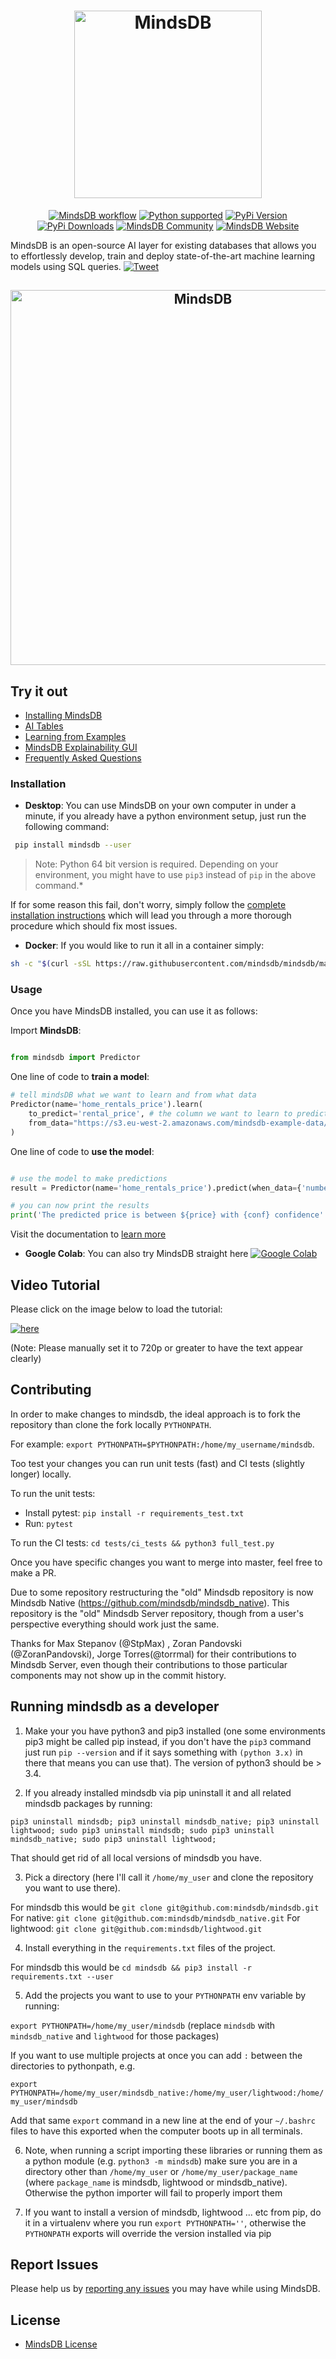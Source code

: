 <h1 align="center">
	<img width="300" src="https://github.com/mindsdb/mindsdb_native/blob/stable/assets/MindsDBColorPurp@3x.png?raw=true" alt="MindsDB">
	<br>

</h1>
<p align="center">
	<a href="https://github.com/mindsdb/mindsdb/actions"><img src="https://github.com/mindsdb/mindsdb/workflows/MindsDB%20workflow/badge.svg" alt="MindsDB workflow"></a>
  <a href="https://www.python.org/downloads/"><img src="https://img.shields.io/badge/python-3.6%20|%203.7|%203.8-brightgreen.svg" alt="Python supported"></a>
   <a href="https://pypi.org/project/MindsDB/"><img src="https://badge.fury.io/py/MindsDB.svg" alt="PyPi Version"></a>
  <a href="https://pypi.org/project/MindsDB/"><img src="https://img.shields.io/pypi/dm/mindsdb" alt="PyPi Downloads"></a>
  <a href="https://community.mindsdb.com/"><img src="https://img.shields.io/discourse/posts?server=https%3A%2F%2Fcommunity.mindsdb.com%2F" alt="MindsDB Community"></a>
  <a href="https://www.mindsdb.com/"><img src="https://img.shields.io/website?url=https%3A%2F%2Fwww.mindsdb.com%2F" alt="MindsDB Website"></a>	
</p>

MindsDB is an open-source AI layer for existing databases that allows you to effortlessly develop, train and deploy state-of-the-art machine learning models using SQL queries. [![Tweet](https://img.shields.io/twitter/url/http/shields.io.svg?style=social)](https://twitter.com/intent/tweet?text=Machine%20Learning%20in%20one%20line%20of%20code%21&url=https://www.mindsdb.com&via=mindsdb&hashtags=ai,ml,machine_learning,neural_networks)

<h2 align="center">
  <img width="600" src="https://github.com/mindsdb/mindsdb_native/blob/stable/assets/MindsDBTerminal.png?raw=true" alt="MindsDB">	
</h2>


## Try it out

* [Installing MindsDB](https://docs.mindsdb.com/Installing/)
* [AI Tables](https://docs.mindsdb.com/databases/)
* [Learning from Examples](https://docs.mindsdb.com/tutorials/BasicExample/)
* [MindsDB Explainability GUI](http://mindsdb.com/product)
* [Frequently Asked Questions](https://docs.mindsdb.com/FAQ/)

### Installation


* **Desktop**: You can use MindsDB on your own computer in under a minute, if you already have a python environment setup, just run the following command:

```bash
 pip install mindsdb --user
```

>Note: Python 64 bit version is required. Depending on your environment, you might have to use `pip3` instead of `pip` in the above command.*

  If for some reason this fail, don't worry, simply follow the [complete installation instructions](https://docs.mindsdb.com/Installing/) which will lead you through a more thorough procedure which should fix most issues.

* **Docker**: If you would like to run it all in a container simply:  

```bash
sh -c "$(curl -sSL https://raw.githubusercontent.com/mindsdb/mindsdb/master/distributions/docker/build-docker.sh)"
```


### Usage

Once you have MindsDB installed, you can use it as follows:

Import **MindsDB**:

```python

from mindsdb import Predictor

```

One line of code to **train a model**:

```python
# tell mindsDB what we want to learn and from what data
Predictor(name='home_rentals_price').learn(
    to_predict='rental_price', # the column we want to learn to predict given all the data in the file
    from_data="https://s3.eu-west-2.amazonaws.com/mindsdb-example-data/home_rentals.csv" # the path to the file where we can learn from, (note: can be url)
)

```


One line of code to **use the model**:

```python

# use the model to make predictions
result = Predictor(name='home_rentals_price').predict(when_data={'number_of_rooms': 2, 'initial_price': 2000, 'number_of_bathrooms':1, 'sqft': 1190})

# you can now print the results
print('The predicted price is between ${price} with {conf} confidence'.format(price=result[0].explanation['rental_price']['confidence_interval'], conf=result[0].explanation['rental_price']['confidence']))

```

Visit the documentation to [learn more](https://docs.mindsdb.com/)

* **Google Colab**: You can also try MindsDB straight here [![Google Colab](https://colab.research.google.com/assets/colab-badge.svg "MindsDB")](https://colab.research.google.com/drive/1qnH4bhTKvm6mEyV8nAoK9uMZm8HV_gwE?usp=sharing)


## Video Tutorial

Please click on the image below to load the tutorial:

[![here](https://img.youtube.com/vi/a49CvkoOdfY/0.jpg)](https://www.youtube.com/watch?v=Tguat5jjD4g&feature=youtu.be)  

(Note: Please manually set it to 720p or greater to have the text appear clearly)

## Contributing

In order to make changes to mindsdb, the ideal approach is to fork the repository than clone the fork locally `PYTHONPATH`.

For example: `export PYTHONPATH=$PYTHONPATH:/home/my_username/mindsdb`.

Too test your changes you can run unit tests (fast) and CI tests (slightly longer) locally.

To run the unit tests:
* Install pytest: `pip install -r requirements_test.txt`
* Run: `pytest`

To run the CI tests: `cd tests/ci_tests && python3 full_test.py`

Once you have specific changes you want to merge into master, feel free to make a PR.

Due to some repository restructuring the "old" Mindsdb repository is now Mindsdb Native (https://github.com/mindsdb/mindsdb_native). This repository is the "old" Mindsdb Server repository, though from a user's perspective everything should work just the same.

Thanks for Max Stepanov (@StpMax) , Zoran Pandovski (@ZoranPandovski), Jorge Torres(@torrmal) for their contributions to Mindsdb Server, even though their contributions to those particular components may not show up in the commit history.

## Running mindsdb as a developer

1. Make your you have python3 and pip3 installed (one some environments pip3 might be called pip instead, if you don't have the `pip3` command just run `pip --version` and if it says something with `(python 3.x)` in there that means you can use that). The version of python3 should be > 3.4.

2. If you already installed mindsdb via pip uninstall it and all related mindsdb packages by running:

`pip3 uninstall mindsdb; pip3 uninstall mindsdb_native; pip3 uninstall lightwood; sudo pip3 uninstall mindsdb; sudo pip3 uninstall mindsdb_native; sudo pip3 uninstall lightwood;`

That should get rid of all local versions of mindsdb you have.

3. Pick a directory (here I'll call it `/home/my_user` and clone the repository you want to use there).

For mindsdb this would be `git clone git@github.com:mindsdb/mindsdb.git`
For native: `git clone git@github.com:mindsdb/mindsdb_native.git`
For lightwood: `git clone git@github.com:mindsdb/lightwood.git`

4. Install everything in the `requirements.txt` files of the project.

For mindsdb this would be `cd mindsdb && pip3 install -r requirements.txt --user`

5. Add the projects you want to use to your `PYTHONPATH` env variable by running:

`export PYTHONPATH=/home/my_user/mindsdb` (replace `mindsdb` with `mindsdb_native` and `lightwood` for those packages)

If you want to use multiple projects at once you can add `:` between the directories to pythonpath, e.g.

`export PYTHONPATH=/home/my_user/mindsdb_native:/home/my_user/lightwood:/home/my_user/mindsdb`

Add that same `export` command in a new line at the end of your `~/.bashrc` files to have this exported when the computer boots up in all terminals.

6. Note, when running a script importing these libraries or running them as a python module (e.g. `python3 -m mindsdb`) make sure you are in a directory other than `/home/my_user` or `/home/my_user/package_name` (where `package_name` is mindsdb, lightwood or mindsdb_native). Otherwise the python importer will fail to properly import them

7. If you want to install a version of mindsdb, lightwood ... etc from pip, do it in a virtualenv where you run `export PYTHONPATH=''`, otherwise the `PYTHONPATH` exports will override the version installed via pip

## Report Issues

Please help us by [reporting any issues](https://github.com/mindsdb/mindsdb/issues/new/choose) you may have while using MindsDB.

## License

* [MindsDB License](https://github.com/mindsdb/mindsdb/blob/master/LICENSE)
